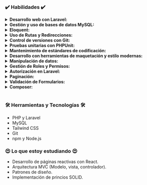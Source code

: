 ### ✔️ Habilidades ✔️
<details>
   <summary>
      <strong>
         Desarrollo web con Laravel:
      </strong>
   </summary>
   <p>
      Mi experiencia se ha enfocado en el uso de este framework. Me centro en desarrollar aplicaciones web sólidas y eficientes utilizando el marco de trabajo PHP.
   </p>
</details>

<details>
   <summary>
      <strong>
         Gestión y uso de bases de datos MySQL:
      </strong>
   </summary>
      <p>
      - Configurar, administrar e interactuar con bases de datos MySQL en aplicaciones web.<br>
      - Operaciones CRUD para manipulación de datos.
      </p>
</details>


<details>
<summary><strong>Eloquent:</strong></summary>
<p>Uso de Eloquent ORM de Laravel para recuperar y gestionar datos de manera eficiente y coherente.</p>
</details>

<details>
<summary><strong>Uso de Rutas y Redirecciones:</strong></summary>
<p>Redirección a rutas específicas después de las operaciones CRUD para navegar por las aplicaciones.</p>
</details>

<details>
<summary><strong>Control de versiones con Git:</strong></summary>
<p>Capacidad para colaborar en proyectos, llevar un registro de cambios y trabajar de manera eficiente en equipos de desarrollo.</p>
</details>

<details>
<summary><strong>Pruebas unitarias con PHPUnit:</strong></summary>
<p>Compromiso con la calidad del código y capacidad para escribir y ejecutar pruebas en PHP.</p>
</details>

<details>
<summary><strong>Mantenimiento de estándares de codificación:</strong></summary>
<p>Uso de php-cs-fixer para el formateo y verificación del código para mantener estándares de codificación y calidad del código.</p>
</details>

<details>
<summary><strong>Desarrollo con herramientas de maquetación y estilo modernas:</strong></summary>
<p>Uso del marco de clases y utilidades de Tailwind CSS.</p>
</details>

<details>
<summary><strong>Manipulación de datos:</strong></summary>
<p>Gestión de datos con Maatwebsite/Excel para importación y exportación formato de hoja de cálculo.</p>
</details>

<details>
<summary><strong>Gestión de Roles y Permisos:</strong></summary>
<p>Diseño y administración de sistemas de autorización con el uso de roles y permisos.</p>
</details>

<details>
<summary><strong>Autorización en Laravel:</strong></summary>
<p>Utilizas políticas de autorización integradas en Laravel.</p>
</details>

<details>
<summary><strong>Paginación:</strong></summary>
<p>Gestión de grandes conjuntos de datos de manera efectiva para mejorar la experiencia del usuario y el rendimiento de las aplicaciones.</p>
</details>

<details>
<summary><strong>Validación de Formularios:</strong></summary>
<p>Atención a la seguridad y la calidad del código al validar y procesar datos del usuario, productos y demás.</p>
</details>

<details>
<summary><strong>Composer:</strong></summary>
<p>Administración de bibliotecas y paquetes en el entorno de PHP utilizando Composer.</p>
</details></br>


### 🛠 Herramientas y Tecnologías 🛠
- PHP y Laravel
- MySQL
- Tailwind CSS
- Git
- npm y Node.js
   

### 😍 Lo que estoy estudiando 😍
- Desarrollo de páginas reactivas con React.
- Arquitectura MVC (Modelo, vista, controlador).
- Patrones de diseño.
- Implementación de princios SOLID.

